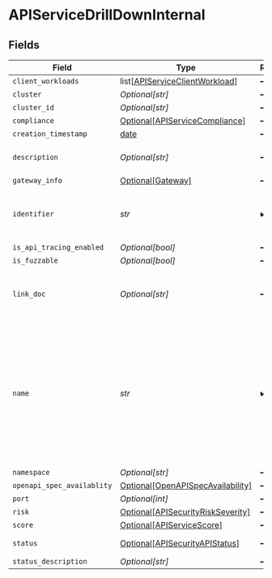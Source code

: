 # APIServiceDrillDownInternal


## Fields

| Field                                                                                                                                                             | Type                                                                                                                                                              | Required                                                                                                                                                          | Description                                                                                                                                                       |
| ----------------------------------------------------------------------------------------------------------------------------------------------------------------- | ----------------------------------------------------------------------------------------------------------------------------------------------------------------- | ----------------------------------------------------------------------------------------------------------------------------------------------------------------- | ----------------------------------------------------------------------------------------------------------------------------------------------------------------- |
| `client_workloads`                                                                                                                                                | list[[APIServiceClientWorkload](../../models/shared/apiserviceclientworkload.md)]                                                                                 | :heavy_minus_sign:                                                                                                                                                | N/A                                                                                                                                                               |
| `cluster`                                                                                                                                                         | *Optional[str]*                                                                                                                                                   | :heavy_minus_sign:                                                                                                                                                | N/A                                                                                                                                                               |
| `cluster_id`                                                                                                                                                      | *Optional[str]*                                                                                                                                                   | :heavy_minus_sign:                                                                                                                                                | N/A                                                                                                                                                               |
| `compliance`                                                                                                                                                      | [Optional[APIServiceCompliance]](../../models/shared/apiservicecompliance.md)                                                                                     | :heavy_minus_sign:                                                                                                                                                | N/A                                                                                                                                                               |
| `creation_timestamp`                                                                                                                                              | [date](https://docs.python.org/3/library/datetime.html#date-objects)                                                                                              | :heavy_minus_sign:                                                                                                                                                | N/A                                                                                                                                                               |
| `description`                                                                                                                                                     | *Optional[str]*                                                                                                                                                   | :heavy_minus_sign:                                                                                                                                                | Textual description of the Service                                                                                                                                |
| `gateway_info`                                                                                                                                                    | [Optional[Gateway]](../../models/shared/gateway.md)                                                                                                               | :heavy_minus_sign:                                                                                                                                                | N/A                                                                                                                                                               |
| `identifier`                                                                                                                                                      | *str*                                                                                                                                                             | :heavy_check_mark:                                                                                                                                                | Unique identifier of the subject API as assigned by Crankshaft                                                                                                    |
| `is_api_tracing_enabled`                                                                                                                                          | *Optional[bool]*                                                                                                                                                  | :heavy_minus_sign:                                                                                                                                                | N/A                                                                                                                                                               |
| `is_fuzzable`                                                                                                                                                     | *Optional[bool]*                                                                                                                                                  | :heavy_minus_sign:                                                                                                                                                | N/A                                                                                                                                                               |
| `link_doc`                                                                                                                                                        | *Optional[str]*                                                                                                                                                   | :heavy_minus_sign:                                                                                                                                                | Location of the documentation. This can be an URL for example                                                                                                     |
| `name`                                                                                                                                                            | *str*                                                                                                                                                             | :heavy_check_mark:                                                                                                                                                | API name, usually an FQDN as determined by crankshaft, it can be logical or can correspond to one of the endpoints where the API is reachable, i.e. api.webex.com |
| `namespace`                                                                                                                                                       | *Optional[str]*                                                                                                                                                   | :heavy_minus_sign:                                                                                                                                                | N/A                                                                                                                                                               |
| `openapi_spec_availablity`                                                                                                                                        | [Optional[OpenAPISpecAvailability]](../../models/shared/openapispecavailability.md)                                                                               | :heavy_minus_sign:                                                                                                                                                | N/A                                                                                                                                                               |
| `port`                                                                                                                                                            | *Optional[int]*                                                                                                                                                   | :heavy_minus_sign:                                                                                                                                                | N/A                                                                                                                                                               |
| `risk`                                                                                                                                                            | [Optional[APISecurityRiskSeverity]](../../models/shared/apisecurityriskseverity.md)                                                                               | :heavy_minus_sign:                                                                                                                                                | An `enum`eration.                                                                                                                                                 |
| `score`                                                                                                                                                           | [Optional[APIServiceScore]](../../models/shared/apiservicescore.md)                                                                                               | :heavy_minus_sign:                                                                                                                                                | N/A                                                                                                                                                               |
| `status`                                                                                                                                                          | [Optional[APISecurityAPIStatus]](../../models/shared/apisecurityapistatus.md)                                                                                     | :heavy_minus_sign:                                                                                                                                                | Api status enumeration.                                                                                                                                           |
| `status_description`                                                                                                                                              | *Optional[str]*                                                                                                                                                   | :heavy_minus_sign:                                                                                                                                                | N/A                                                                                                                                                               |